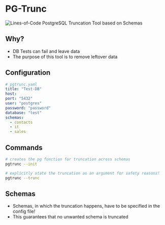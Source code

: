 # PG-Trunc
![Lines-of-Code](https://img.shields.io/badge/lines--of--code-345-brightgreen)
PostgreSQL Truncation Tool based on Schemas

## Why?
- DB Tests can fail and leave data
- The purpose of this tool is to remove leftover data

## Configuration
```yaml
# pgtrunc.yaml
title: "Test-DB"
host: 
port: "5432"
user: "postgres"
password: "password"
database: "test"
schemas:
  - contacts
  - it
  - sales
```

## Commands
```sh
# creates the pg function for truncation across schemas
pgtrunc --init

# explicitly state the truncation as an argument for safety reasons!
pgtrunc --trunc
```

## Schemas
- Schemas, in which the truncation happens, have to be specified in the config file!
- This guarantees that no unwanted schema is truncated
